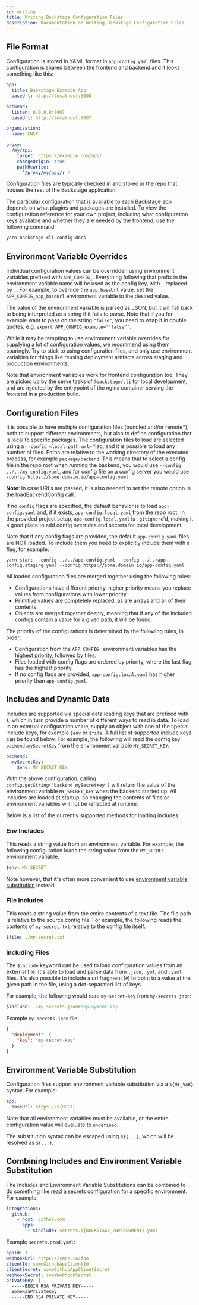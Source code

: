```yaml
---
id: writing
title: Writing Backstage Configuration Files
description: Documentation on Writing Backstage Configuration Files
---
```


## File Format

Configuration is stored in YAML format in `app-config.yaml` files. This
configuration is shared between the frontend and backend and it looks something
like this:

```yaml
app:
  title: Backstage Example App
  baseUrl: http://localhost:3000

backend:
  listen: 0.0.0.0:7007
  baseUrl: http://localhost:7007

organization:
  name: CNCF

proxy:
  /my/api:
    target: https://example.com/api/
    changeOrigin: true
    pathRewrite:
      ^/proxy/my/api/: /
```

Configuration files are typically checked in and stored in the repo that houses
the rest of the Backstage application.

The particular configuration that is available to each Backstage app depends on
what plugins and packages are installed. To view the configuration reference for
your own project, including what configuration keys available and whether they
are needed by the frontend, use the following command:

```sh
yarn backstage-cli config:docs
```

## Environment Variable Overrides

Individual configuration values can be overridden using environment variables
prefixed with `APP_CONFIG_`. Everything following that prefix in the environment
variable name will be used as the config key, with `_` replaced by `.`. For
example, to override the `app.baseUrl` value, set the `APP_CONFIG_app_baseUrl`
environment variable to the desired value.

The value of the environment variable is parsed as JSON, but it will fall back
to being interpreted as a string if it fails to parse. Note that if you for
example want to pass on the string `"false"`, you need to wrap it in double
quotes, e.g. `export APP_CONFIG_example='"false"'`.

While it may be tempting to use environment variable overrides for supplying a
lot of configuration values, we recommend using them sparingly. Try to stick to
using configuration files, and only use environment variables for things like
reusing deployment artifacts across staging and production environments.

Note that environment variables work for frontend configuration too. They are
picked up by the serve tasks of `@backstage/cli` for local development, and are
injected by the entrypoint of the nginx container serving the frontend in a
production build.

## Configuration Files

It is possible to have multiple configuration files (bundled and/or remote\*),
both to support different environments, but also to define configuration that is
local to specific packages. The configuration files to load are selected using a
`--config <local-path|url>` flag, and it is possible to load any number of
files. Paths are relative to the working directory of the executed process, for
example `package/backend`. This means that to select a config file in the repo
root when running the backend, you would use `--config ../../my-config.yaml`,
and for config file on a config server you would use
`--config https://some.domain.io/app-config.yaml`

**Note**: In case URLs are passed, it is also needed to set the remote option in
the loadBackendConfig call.

If no `config` flags are specified, the default behavior is to load
`app-config.yaml` and, if it exists, `app-config.local.yaml` from the repo root.
In the provided project setup, `app-config.local.yaml` is `.gitignore`'d, making
it a good place to add config overrides and secrets for local development.

Note that if any config flags are provided, the default `app-config.yaml` files
are NOT loaded. To include them you need to explicitly include them with a flag,
for example:

```shell
yarn start --config ../../app-config.yaml --config ../../app-config.staging.yaml --config https://some.domain.io/app-config.yaml
```

All loaded configuration files are merged together using the following rules:

- Configurations have different priority, higher priority means you replace
  values from configurations with lower priority.
- Primitive values are completely replaced, as are arrays and all of their
  contents.
- Objects are merged together deeply, meaning that if any of the included
  configs contain a value for a given path, it will be found.

The priority of the configurations is determined by the following rules, in
order:

- Configuration from the `APP_CONFIG_` environment variables has the highest
  priority, followed by files.
- Files loaded with config flags are ordered by priority, where the last flag
  has the highest priority.
- If no config flags are provided, `app-config.local.yaml` has higher priority
  than `app-config.yaml`.

## Includes and Dynamic Data

Includes are supported via special data loading keys that are prefixed with `$`,
which in turn provide a number of different ways to read in data. To load in an
external configuration value, supply an object with one of the special include
keys, for example `$env` or `$file`. A full list of supported include keys can
be found below. For example, the following will read the config key
`backend.mySecretKey` from the environment variable `MY_SECRET_KEY`:

```yaml
backend:
  mySecretKey:
    $env: MY_SECRET_KEY
```

With the above configuration, calling `config.getString('backend.mySecretKey')`
will return the value of the environment variable `MY_SECRET_KEY` when the
backend started up. All includes are loaded at startup, so changing the contents
of files or environment variables will not be reflected at runtime.

Below is a list of the currently supported methods for loading includes.

### Env Includes

This reads a string value from an environment variable. For example, the
following configuration loads the string value from the `MY_SECRET` environment
variable.

```yaml
$env: MY_SECRET
```

Note however, that it's often more convenient to use
[environment variable substitution](#environment-variable-substitution) instead.

### File Includes

This reads a string value from the entire contents of a text file. The file path
is relative to the source config file. For example, the following reads the
contents of `my-secret.txt` relative to the config file itself:

```yaml
$file: ./my-secret.txt
```

### Including Files

The `$include` keyword can be used to load configuration values from an external
file. It's able to load and parse data from `.json`, `.yml`, and `.yaml` files.
It's also possible to include a url fragment (`#`) to point to a value at the
given path in the file, using a dot-separated list of keys.

For example, the following would read `my-secret-key` from `my-secrets.json`:

```yaml
$include: ./my-secrets.json#deployment.key
```

Example `my-secrets.json` file:

```json
{
  "deployment": {
    "key": "my-secret-key"
  }
}
```

## Environment Variable Substitution

Configuration files support environment variable substitution via a `${MY_VAR}`
syntax. For example:

```yaml
app:
  baseUrl: https://${HOST}
```

Note that all environment variables must be available, or the entire
configuration value will evaluate to `undefined`.

The substitution syntax can be escaped using `$${...}`, which will be resolved
as `${...}`.

## Combining Includes and Environment Variable Substitution

The Includes and Environment Variable Substitutions can be combined to do
something like read a secrets configuration for a specific environment. For
example:

```yaml
integrations:
  github:
    - host: github.com
      apps:
        - $include: secrets.${BACKSTAGE_ENVIRONMENT}.yaml
```

Example `secrets.prod.yaml`:

```yaml
appId: 1
webhookUrl: https://smee.io/foo
clientId: someGithubAppClientId
clientSecret: someGithubAppClientSecret
webhookSecret: someWebhookSecret
privateKey: |
  -----BEGIN RSA PRIVATE KEY-----
  SomeRsaPrivateKey
  -----END RSA PRIVATE KEY-----
```
